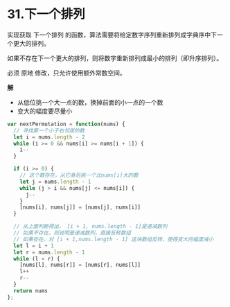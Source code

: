 # 31.下一个排列
实现获取 下一个排列 的函数，算法需要将给定数字序列重新排列成字典序中下一个更大的排列。

如果不存在下一个更大的排列，则将数字重新排列成最小的排列（即升序排列）。

必须 原地 修改，只允许使用额外常数空间。

**解**
- 从低位挑一个大一点的数，换掉前面的小一点的一个数
- 变大的幅度要尽量小
```js
var nextPermutation = function(nums) {
  // 寻找第一个小于右邻居的数
  let i = nums.length - 2
  while (i >= 0 && nums[i] >= nums[i + 1]) {
    i--
  }

  if (i >= 0) {
    // 这个数存在，从它身后挑一个比nums[i]大的数
    let j = nums.length - 1
    while (j > i && nums[j] <= nums[i]) {
      j--
    }
    [nums[i], nums[j]] = [nums[j], nums[i]]
  }

  // 从上面判断得出， [i + 1, nums.length - 1]是递减数列
  // 如果不存在，则说明是递减数列，直接反转数组
  // 如果存在，对 [i + 1,nums.length - 1] 这块数组反转，使得变大的幅度减小
  let l = i + 1
  let r = nums.length - 1
  while (l < r) {
    [nums[l], nums[r]] = [nums[r], nums[l]]
    l++
    r--
  }
  return nums
};
```